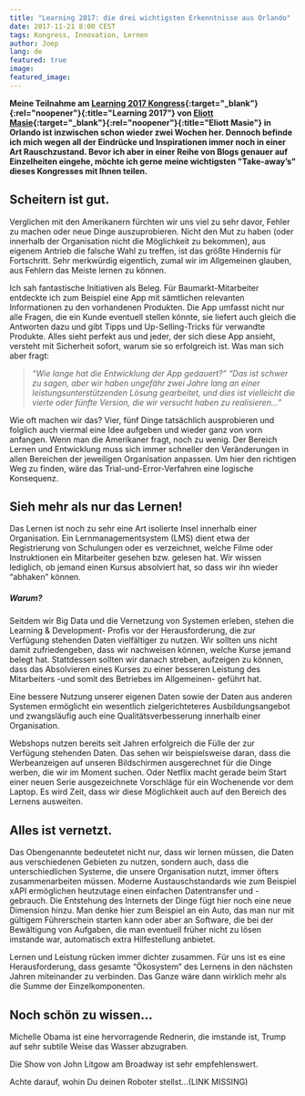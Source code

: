 ```yaml
---
title: "Learning 2017: die drei wichtigsten Erkenntnisse aus Orlando"
date: 2017-11-21 8:00 CEST
tags: Kongress, Innovation, Lernen
author: Joep
lang: de
featured: true
image:
featured_image:
---
```


**Meine Teilnahme am [Learning 2017 Kongress](https://www.learning2017.com){:target="_blank"}{:rel="noopener"}{:title="Learning 2017"} von [Eliott Masie](https://masie.com/MASIE-Information/who-is-elliott-masie.html){:target="_blank"}{:rel="noopener"}{:title="Eliott Masie"} in Orlando ist inzwischen schon wieder zwei Wochen her. Dennoch befinde ich mich wegen all der Eindrücke und Inspirationen immer noch in einer Art Rauschzustand. Bevor ich aber in einer Reihe von Blogs genauer auf Einzelheiten eingehe, möchte ich gerne meine wichtigsten "Take-away’s" dieses Kongresses mit Ihnen teilen.**

## Scheitern ist gut.

Verglichen mit den Amerikanern fürchten wir uns viel zu sehr davor, Fehler zu machen oder neue Dinge auszuprobieren. Nicht den Mut zu haben (oder innerhalb der Organisation nicht die Möglichkeit zu bekommen), aus eigenem Antrieb die falsche Wahl zu treffen, ist das größte Hindernis für Fortschritt. Sehr merkwürdig eigentlich, zumal wir im Allgemeinen glauben, aus Fehlern das Meiste lernen zu können.

Ich sah fantastische Initiativen als Beleg. Für Baumarkt-Mitarbeiter entdeckte ich zum Beispiel eine App mit sämtlichen relevanten Informationen zu den vorhandenen Produkten. Die App umfasst nicht nur alle Fragen, die ein Kunde eventuell stellen könnte, sie liefert auch gleich die Antworten dazu und gibt Tipps und Up-Selling-Tricks für verwandte Produkte. Alles sieht perfekt aus und jeder, der sich diese App ansieht, versteht mit Sicherheit sofort, warum sie so erfolgreich ist. Was man sich aber fragt:

>_“Wie lange hat die Entwicklung der App gedauert?”
“Das ist schwer zu sagen, aber wir haben ungefähr zwei Jahre lang an einer leistungsunterstützenden Lösung gearbeitet, und dies ist vielleicht die vierte oder fünfte Version, die wir versucht haben zu realisieren...”_

Wie oft machen wir das? Vier, fünf Dinge tatsächlich ausprobieren und folglich auch viermal eine Idee aufgeben und wieder ganz von vorn anfangen. Wenn man die Amerikaner fragt, noch zu wenig. Der Bereich Lernen und Entwicklung muss sich immer schneller den Veränderungen in allen Bereichen der jeweiligen Organisation anpassen. Um hier den richtigen Weg zu finden, wäre das Trial-und-Error-Verfahren eine logische Konsequenz.

## Sieh mehr als nur das Lernen!

Das Lernen ist noch zu sehr eine Art isolierte Insel innerhalb einer Organisation. Ein Lernmanagementsystem (LMS) dient etwa der Registrierung von Schulungen oder es verzeichnet, welche Filme oder Instruktionen ein Mitarbeiter gesehen bzw. gelesen hat. Wir wissen lediglich, ob jemand einen Kursus absolviert hat, so dass wir ihn wieder “abhaken” können.

##### Warum?

Seitdem wir Big Data und die Vernetzung von Systemen erleben, stehen die Learning & Development- Profis vor der Herausforderung, die zur Verfügung stehenden Daten vielfältiger zu nutzen. Wir sollten uns nicht damit zufriedengeben, dass wir nachweisen können, welche Kurse jemand belegt hat. Stattdessen sollten wir danach streben, aufzeigen zu können, dass das Absolvieren eines Kurses zu einer besseren Leistung des Mitarbeiters -und somit des Betriebes im Allgemeinen- geführt hat.

Eine bessere Nutzung unserer eigenen Daten sowie der Daten aus anderen Systemen ermöglicht ein wesentlich zielgerichteteres Ausbildungsangebot und zwangsläufig auch eine Qualitätsverbesserung innerhalb einer Organisation.

Webshops nutzen bereits seit Jahren erfolgreich die Fülle der zur Verfügung stehenden Daten. Das sehen wir beispielsweise daran, dass die Werbeanzeigen auf unseren Bildschirmen ausgerechnet für die Dinge werben, die wir im Moment suchen. Oder Netflix macht gerade beim Start einer neuen Serie ausgezeichnete Vorschläge für ein Wochenende vor dem Laptop. Es wird Zeit, dass wir diese Möglichkeit auch auf den Bereich des Lernens ausweiten.

## Alles ist vernetzt.

Das Obengenannte bedeutetet nicht nur, dass wir lernen müssen, die Daten aus verschiedenen Gebieten zu nutzen, sondern auch, dass die unterschiedlichen Systeme, die unsere Organisation nutzt, immer öfters zusammenarbeiten müssen. Moderne Austauschstandards wie zum Beispiel xAPI ermöglichen heutzutage einen einfachen Datentransfer und -gebrauch. Die Entstehung des Internets der Dinge fügt hier noch eine neue Dimension hinzu. Man denke hier zum Beispiel an ein Auto, das man nur mit gültigem Führerschein starten kann oder aber an Software, die bei der Bewältigung von Aufgaben, die man eventuell früher nicht zu lösen imstande war, automatisch extra Hilfestellung anbietet.

Lernen und Leistung rücken immer dichter zusammen. Für uns ist es eine Herausforderung, dass gesamte “Ökosystem” des Lernens in den nächsten Jahren miteinander zu verbinden. Das Ganze wäre dann wirklich mehr als die Summe der Einzelkomponenten.

## Noch schön zu wissen...

Michelle Obama ist eine hervorragende Rednerin, die imstande ist, Trump auf sehr subtile Weise das Wasser abzugraben.

Die Show von John Litgow am Broadway ist sehr empfehlenswert.

Achte darauf, wohin Du deinen Roboter stellst...(LINK MISSING)
